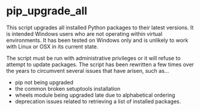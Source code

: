 # pip_upgrade_all

This script upgrades all installed Python packages to their latest versions. It is intended Windows users who are not operating within virtual environments. It has been tested on Windows only and is unlikely to work with Linux or OSX in its current state.

The script must be run with administrative privileges or it will refuse to attempt to update packages. The script has been rewritten a few times over the years to circumvent several issues that have arisen, such as...
* pip not being upgraded
* the common broken setuptools installation
* wheels module being upgraded late due to alphabetical ordering
* deprecation issues related to retrieving a list of installed packages.
